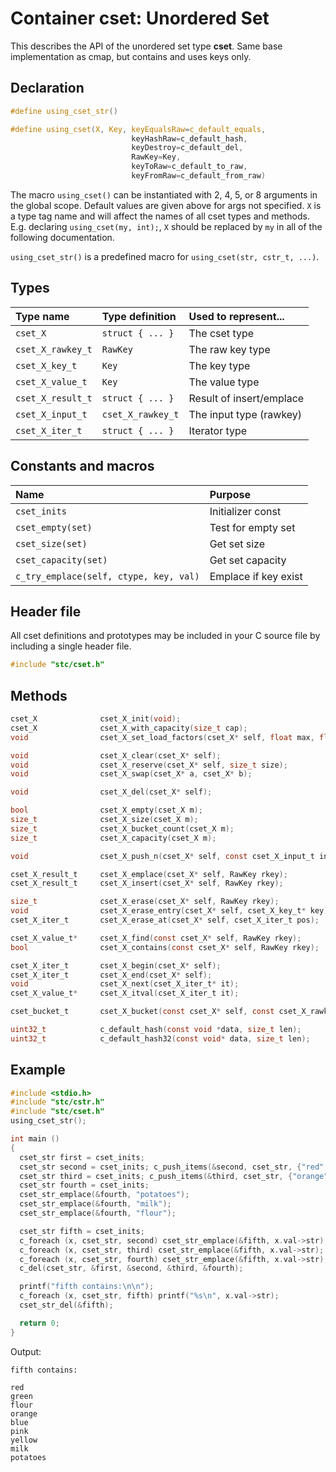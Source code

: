 # Container cset: Unordered Set

This describes the API of the unordered set type **cset**.
Same base implementation as cmap, but contains and uses keys only.

## Declaration

```c
#define using_cset_str()

#define using_cset(X, Key, keyEqualsRaw=c_default_equals,
                           keyHashRaw=c_default_hash,
                           keyDestroy=c_default_del,
                           RawKey=Key,
                           keyToRaw=c_default_to_raw,
                           keyFromRaw=c_default_from_raw)
```
The macro `using_cset()` can be instantiated with 2, 4, 5, or 8 arguments in the global scope.
Default values are given above for args not specified. `X` is a type tag name and
will affect the names of all cset types and methods. E.g. declaring `using_cset(my, int);`, `X` should
be replaced by `my` in all of the following documentation.

`using_cset_str()` is a predefined macro for `using_cset(str, cstr_t, ...)`.

## Types

| Type name            | Type definition          | Used to represent...     |
|:---------------------|:-------------------------|:-------------------------|
| `cset_X`             | `struct { ... }`         | The cset type            |
| `cset_X_rawkey_t`    | `RawKey`                 | The raw key type         |
| `cset_X_key_t`       | `Key`                    | The key type             |
| `cset_X_value_t`     | `Key`                    | The value type           |
| `cset_X_result_t`    | `struct { ... }`         | Result of insert/emplace |
| `cset_X_input_t`     | `cset_X_rawkey_t`        | The input type (rawkey)  |
| `cset_X_iter_t`      | `struct { ... }`         | Iterator type            |

## Constants and macros

| Name                                            | Purpose                  |
|:------------------------------------------------|:-------------------------|
|  `cset_inits`                                   | Initializer const        |
|  `cset_empty(set)`                              | Test for empty set       |
|  `cset_size(set)`                               | Get set size             |
|  `cset_capacity(set)`                           | Get set capacity         |
|  `c_try_emplace(self, ctype, key, val)`         | Emplace if key exist     |

## Header file

All cset definitions and prototypes may be included in your C source file by including a single header file.

```c
#include "stc/cset.h"
```
## Methods

```c
cset_X              cset_X_init(void);
cset_X              cset_X_with_capacity(size_t cap);
void                cset_X_set_load_factors(cset_X* self, float max, float shrink);

void                cset_X_clear(cset_X* self);
void                cset_X_reserve(cset_X* self, size_t size);
void                cset_X_swap(cset_X* a, cset_X* b);

void                cset_X_del(cset_X* self);

bool                cset_X_empty(cset_X m);
size_t              cset_X_size(cset_X m);
size_t              cset_X_bucket_count(cset_X m);
size_t              cset_X_capacity(cset_X m);

void                cset_X_push_n(cset_X* self, const cset_X_input_t in[], size_t size);

cset_X_result_t     cset_X_emplace(cset_X* self, RawKey rkey);
cset_X_result_t     cset_X_insert(cset_X* self, RawKey rkey);

size_t              cset_X_erase(cset_X* self, RawKey rkey);
void                cset_X_erase_entry(cset_X* self, cset_X_key_t* key);
cset_X_iter_t       cset_X_erase_at(cset_X* self, cset_X_iter_t pos);

cset_X_value_t*     cset_X_find(const cset_X* self, RawKey rkey);
bool                cset_X_contains(const cset_X* self, RawKey rkey);

cset_X_iter_t       cset_X_begin(cset_X* self);
cset_X_iter_t       cset_X_end(cset_X* self);
void                cset_X_next(cset_X_iter_t* it);
cset_X_value_t*     cset_X_itval(cset_X_iter_t it);

cset_bucket_t       cset_X_bucket(const cset_X* self, const cset_X_rawkey_t* rkeyPtr);

uint32_t            c_default_hash(const void *data, size_t len);
uint32_t            c_default_hash32(const void* data, size_t len);
```

## Example
```c
#include <stdio.h>
#include "stc/cstr.h"
#include "stc/cset.h"
using_cset_str();

int main ()
{
  cset_str first = cset_inits;                                                             // empty
  cset_str second = cset_inits; c_push_items(&second, cset_str, {"red","green","blue"});   // init list
  cset_str third = cset_inits; c_push_items(&third, cset_str, {"orange","pink","yellow"}); // init list
  cset_str fourth = cset_inits;
  cset_str_emplace(&fourth, "potatoes");
  cset_str_emplace(&fourth, "milk");
  cset_str_emplace(&fourth, "flour");

  cset_str fifth = cset_inits;
  c_foreach (x, cset_str, second) cset_str_emplace(&fifth, x.val->str);
  c_foreach (x, cset_str, third) cset_str_emplace(&fifth, x.val->str);
  c_foreach (x, cset_str, fourth) cset_str_emplace(&fifth, x.val->str);
  c_del(cset_str, &first, &second, &third, &fourth);

  printf("fifth contains:\n\n");
  c_foreach (x, cset_str, fifth) printf("%s\n", x.val->str);
  cset_str_del(&fifth);

  return 0;
}
```
Output:
```
fifth contains:

red
green
flour
orange
blue
pink
yellow
milk
potatoes
```
